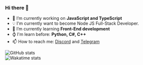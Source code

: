 ### Hi there 👋

- 🔭 I’m currently working on **JavaScript and TypeScript**
- 💡 I'm currently want to become Node JS Full-Stack Developer.
- 🌱 I’m currently learning **Front-End development**
- ⌚ I'm learn before: **Python, C#, C++**
- 📫 How to reach me: [Discord](https://discord.com/users/481344295354368020) and [Telegram](https://t.me/Dave_Shelby)

![GitHub stats](https://github-readme-stats.vercel.app/api?username=demonwayne&bg_color=30,e96443,904e95&title_color=fff&text_color=fff)<br>
![Wakatime stats](https://github-readme-stats.vercel.app/api/wakatime?username=demonwayne)
